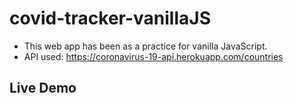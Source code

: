 # covid-tracker-vanillaJS
 
  - This web app has been as a practice for vanilla JavaScript.
  - API used: https://coronavirus-19-api.herokuapp.com/countries


## Live Demo

